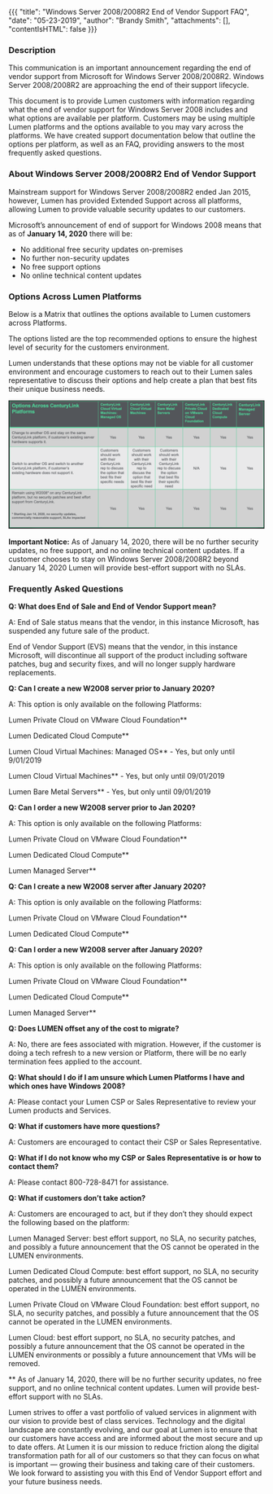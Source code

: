 {{{
  "title": "Windows Server 2008/2008R2 End of Vendor Support FAQ",
  "date": "05-23-2019",
  "author": "Brandy Smith",
  "attachments": [],
  "contentIsHTML": false
}}}

### Description

This communication is an important announcement regarding the end of vendor support from Microsoft for Windows Server 2008/2008R2. Windows Server 2008/2008R2 are approaching the end of their support lifecycle.

This document is to provide Lumen customers with information regarding what the end of vendor support for Windows Server 2008 includes and what options are available per platform.
Customers may be using multiple Lumen platforms and the options available to you may vary across the platforms. We have created support documentation below that outline the options per platform, as well as an FAQ, providing answers to the most frequently asked questions. 

###  About Windows Server 2008/2008R2 End of Vendor Support

Mainstream support for Windows Server 2008/2008R2 ended Jan 2015, however, Lumen has provided Extended Support across all platforms, allowing Lumen to provide valuable security updates to our customers. 

Microsoft’s announcement of end of support for Windows 2008 means that as of **January 14, 2020** there will be:
	
* No additional free security updates on-premises
* No further non-security updates
* No free support options
* No online technical content updates


### Options Across Lumen Platforms

Below is a Matrix that outlines the options available to Lumen customers across Platforms.

The options listed are the top recommended options to ensure the highest level of security for the customers environment.

Lumen understands that these options may not be viable for all customer environment and encourage customers to reach out to their Lumen sales representative to discuss their options and help create a plan that best fits their unique business needs.

![options-across-centurylink-platforms](../images/options-across-centurylink-platforms.png)

**Important Notice:** As of January 14, 2020, there will be no further security updates, no free support, and no online technical content updates. If a customer chooses to stay on Windows Server 2008/2008R2 beyond January 14, 2020 Lumen will provide best-effort support with no SLAs. 

### Frequently Asked Questions

**Q: What does End of Sale and End of Vendor Support mean?**

A: End of Sale status means that the vendor, in this instance Microsoft, has suspended any future sale of the product.

End of Vendor Support (EVS) means that the vendor, in this instance Microsoft, will discontinue all support of the product including software patches, bug and security fixes, and will no longer supply hardware replacements.

**Q: Can I create a new W2008 server prior to January 2020?**

A: This option is only available on the following Platforms:

Lumen Private Cloud on VMware Cloud Foundation**

Lumen Dedicated Cloud Compute**

Lumen Cloud Virtual Machines: Managed OS** - Yes, but only until 9/01/2019

Lumen Cloud Virtual Machines** - Yes, but only until 09/01/2019

Lumen Bare Metal Servers** - Yes, but only until 09/01/2019

**Q: Can I order a new W2008 server prior to Jan 2020?**

A: This option is only available on the following Platforms:

Lumen Private Cloud on VMware Cloud Foundation**

Lumen Dedicated Cloud Compute**

Lumen Managed Server**

**Q: Can I create a new W2008 server after January 2020?**

A: This option is only available on the following Platforms:

Lumen Private Cloud on VMware Cloud Foundation**

Lumen Dedicated Cloud Compute**

**Q: Can I order a new W2008 server after January 2020?**

A: This option is only available on the following Platforms:

Lumen Private Cloud on VMware Cloud Foundation**

Lumen Dedicated Cloud Compute**

Lumen Managed Server**

**Q: Does LUMEN offset any of the cost to migrate?**

A: No, there are fees associated with migration. However, if the customer is doing a tech refresh to a new version or Platform, there will be no early termination fees applied to the account.  

**Q: What should I do if I am unsure which Lumen Platforms I have and which ones have Windows 2008?**

A: Please contact your Lumen CSP or Sales Representative to review your Lumen products and Services.

**Q: What if customers have more questions?**

A: Customers are encouraged to contact their CSP or Sales Representative.

**Q: What if I do not know who my CSP or Sales Representative is or how to contact them?**

A: Please contact 800-728-8471 for assistance.

**Q: What if customers don’t take action?**

A: Customers are encouraged to act, but if they don’t they should expect the following based on the platform:

Lumen Managed Server: best effort support, no SLA, no security patches, and possibly a future announcement that the OS cannot be operated in the LUMEN environments.

Lumen Dedicated Cloud Compute: best effort support, no SLA, no security patches, and possibly a future announcement that the OS cannot be operated in the LUMEN environments.

Lumen Private Cloud on VMware Cloud Foundation: best effort support, no SLA, no security patches, and possibly a future announcement that the OS cannot be operated in the LUMEN environments.

Lumen Cloud: best effort support, no SLA, no security patches, and possibly a future announcement that the OS cannot be operated in the LUMEN environments or possibly a future announcement that VMs will be removed.

** As of January 14, 2020, there will be no further security updates, no free support, and no online technical content updates. Lumen will provide best-effort support with no SLAs.

Lumen strives to offer a vast portfolio of valued services in alignment with our vision to provide best of class services.  Technology and the digital landscape are constantly evolving, and our goal at Lumen is to ensure that our customers have access and are informed about the most secure and up to date offers. At Lumen it is our mission to reduce friction along the digital transformation path for all of our customers so that they can focus on what is important &mdash; growing their business and taking care of their customers.  We look forward to assisting you with this End of Vendor Support effort and your future business needs.

